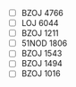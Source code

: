 - [ ] BZOJ 4766
- [ ] LOJ 6044
- [ ] BZOJ 1211
- [ ] 51NOD 1806
- [ ] BZOJ 1543
- [ ] BZOJ 1494
- [ ] BZOJ 1016